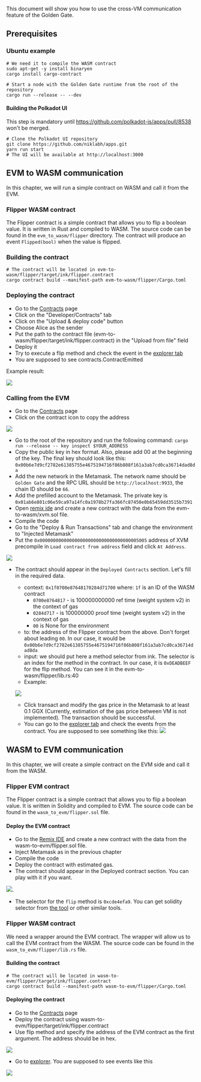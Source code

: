 This document will show you how to use the cross-VM communication feature of the Golden Gate.

## Prerequisites
### Ubuntu example
```
# We need it to compile the WASM contract
sudo apt-get -y install binaryen
cargo install cargo-contract

# Start a node with the Golden Gate runtime from the root of the repository
cargo run --release -- --dev
```

#### Building the Polkadot UI
This step is mandatory until https://github.com/polkadot-js/apps/pull/8538 won't be merged.
```
# Clone the Polkadot UI repository
git clone https://github.com/niklabh/apps.git
yarn run start
# The UI will be available at http://localhost:3000
```

## EVM to WASM communication
In this chapter, we will run a simple contract on WASM and call it from the EVM.

### Flipper WASM contract
The Flipper contract is a simple contract that allows you to flip a boolean value. It is written in Rust and compiled to WASM. The source code can be found in the `evm_to_wasm/flipper` directory. The contract will produce an event `Flipped(bool)` when the value is flipped.

### Building the contract
```
# The contract will be located in evm-to-wasm/flipper/target/ink/flipper.contract
cargo contract build --manifest-path evm-to-wasm/flipper/Cargo.toml
```

### Deploying the contract
* Go to the [Contracts](http://localhost:3000/?rpc=ws%3A%2F%2F127.0.0.1%3A9944#/contracts) page
* Click on the "Developer/Contracts" tab
* Click on the "Upload & deploy code" button
* Choose Alice as the sender
* Put the path to the contract file (evm-to-wasm/flipper/target/ink/flipper.contract) in the "Upload from file" field
* Deploy it
* Try to execute a flip method and check the event in the [explorer tab](http://localhost:3000/?rpc=ws%3A%2F%2F127.0.0.1%3A9944#/explorer)
* You are supposed to see contracts.ContractEmitted 

Example result:


![](evm-to-wasm/event.png)

### Calling from the EVM
* Go to the [Contracts](http://localhost:3000/?rpc=ws%3A%2F%2F127.0.0.1%3A9944#/contracts) page
* Click on the contract icon to copy the address

![](evm-to-wasm/copying-address.png)
* Go to the root of the repository and run the following command:
  `cargo run --release -- key inspect $YOUR_ADDRESS` 
* Copy the public key in hex format. Also, please add 00 at the beginning of the key. The final key should look like this: `0x00b6e7d9cf2782e61385755e4675194716f86b808f161a3ab7cd0ca36714dad8da`
* Add the new network in the Metamask. The network name should be `Golden Gate` and the RPC URL should be `http://localhost:9933`, the chain ID should be `66`.
* Add the prefilled account to the Metamask. The private key is `0x01ab6e801c06e59ca97a14fc0a1978b27fa366fc87450e0b65459dd3515b7391`
* Open [remix ide](https://remix.ethereum.org/#) and create a new contract with the data from the evm-to-wasm/xvm.sol file.
* Compile the code
* Go to the "Deploy & Run Transactions" tab and change the environment to "Injected Metamask"
* Put the `0x0000000000000000000000000000000000005005` address of XVM precompile in `Load contract from address` field and click `At Address`. 

![](evm-to-wasm/at-address.png)
* The contract should appear in the `Deployed Contracts` section. Let's fill in the required data.
  * context: `0x1f0700e87648170284d71700` where:
`1f` is an ID of the WASM contract
    * `0700e8764817` - is 100000000000 ref time (weight system v2) in the context of gas
    * `0284d717` - is 100000000 proof time (weight system v2) in the context of gas
    * `00` is None for the environment
  * to: the address of the Flipper contract from the above. Don't forget about leading `00`. In our case, it would be `0x00b6e7d9cf2782e61385755e4675194716f86b808f161a3ab7cd0ca36714dad8da`
  * input: we should put here a method selector from ink. The selector is an index for the method in the contract. In our case, it is `0xDEADBEEF` for the flip method. You can see it in the evm-to-wasm/flipper/lib.rs:40
  * Example: 
  
  ![](evm-to-wasm/evm-contract.png)
  * Click transact and modify the gas price in the Metamask to at least 0.1 GGX (Currently, estimation of the gas price between VM is not implemented). The transaction should be successful.
  * You can go to the [explorer tab](http://localhost:3000/?rpc=ws%3A%2F%2F127.0.0.1%3A9944#/explorer) and check the events from the contract. You are supposed to see something like this: ![](evm-to-wasm/success.png)

## WASM to EVM communication
In this chapter, we will create a simple contract on the EVM side and call it from the WASM.

### Flipper EVM contract
The Flipper contract is a simple contract that allows you to flip a boolean value. It is written in Solidity and compiled to EVM. The source code can be found in the `wasm_to_evm/flipper.sol` file.

#### Deploy the EVM contract
* Go to the [Remix IDE](https://remix.ethereum.org/#) and create a new contract with the data from the wasm-to-evm/flipper.sol file.
* Inject Metamask as in the previous chapter
* Compile the code
* Deploy the contract with estimated gas.
* The contract should appear in the Deployed contract section. You can play with it if you want.

![](wasm-to-evm/contract.png). 
* The selector for the `flip` method is `0xcde4efa9`. You can get solidity selector from [the tool](https://abi.hashex.org/) or other similar tools.

### Flipper WASM contract
We need a wrapper around the EVM contract. The wrapper will allow us to call the EVM contract from the WASM. The source code can be found in the `wasm_to_evm/flipper/lib.rs` file.

#### Building the contract
```
# The contract will be located in wasm-to-evm/flipper/target/ink/flipper.contract
cargo contract build --manifest-path wasm-to-evm/flipper/Cargo.toml
```

#### Deploying the contract
* Go to the [Contracts](http://localhost:3000/?rpc=ws%3A%2F%2F127.0.0.1%3A9944#/contracts) page
* Deploy the contract using wasm-to-evm/flipper/target/ink/flipper.contract
* Use flip method and specify the address of the EVM contract as the first argument. The address should be in hex.

![](wasm-to-evm/call_from_wasm.png)
* Go to [explorer](http://localhost:3000/?rpc=ws%3A%2F%2F127.0.0.1%3A9944#/explorer). You are supposed to see events like this 

![](wasm-to-evm/events.png)
